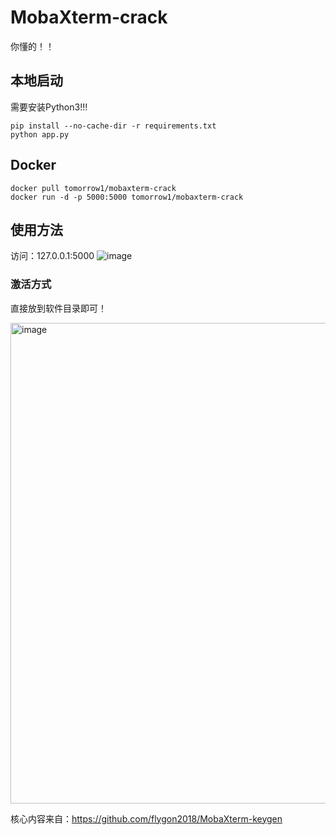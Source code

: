 # MobaXterm-crack
你懂的！！





## 本地启动
需要安装Python3!!!
```
pip install --no-cache-dir -r requirements.txt
python app.py
```

## Docker
```
docker pull tomorrow1/mobaxterm-crack
docker run -d -p 5000:5000 tomorrow1/mobaxterm-crack
```


## 使用方法
访问：127.0.0.1:5000
![image](https://user-images.githubusercontent.com/8140841/116803404-e94c8300-ab49-11eb-83db-ad0246ebedd3.png)

### 激活方式
直接放到软件目录即可！

<img width="769" alt="image" src="https://github.com/tomorrow-s/MobaXterm-crack/assets/71540153/b9be9bf6-ea3c-4b84-80cb-9eba112441ad">


核心内容来自：https://github.com/flygon2018/MobaXterm-keygen

